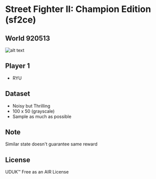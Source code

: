 # Street Fighter II: Champion Edition (sf2ce)

## World 920513

![alt text](https://raw.githubusercontent.com/soundbooze/soundbooze-mame/master/sf2ce/sync/pretrained/920513.png "920513")

## Player 1

- RYU

## Dataset

- Noisy but Thrilling
- 100 x 50 (grayscale)
- Sample as much as possible

## Note

Similar state doesn't guarantee same reward

## License

UDUK™ Free as an AIR License
